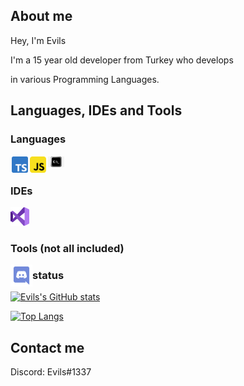 ## About me
Hey, I'm Evils

I'm a 15 year old developer from Turkey who develops

in various Programming Languages.


## Languages, IDEs and Tools

### Languages


<img style="padding: 1.5px" align="left" alt="Typescript" width="26px" src="https://raw.githubusercontent.com/Mempler/Mempler/master/assets//typescript.svg"/>
<img style="padding: 1.5px" align="left" alt="Javascript" width="26px" src="https://raw.githubusercontent.com/Mempler/Mempler/master/assets//javascript.svg"/>
<img style="padding: 1.5px" alt="left" alt="Python 3" width="26px" src="https://github.com/Groophy-Lifefor/Groophy-Lifefor/blob/main/batch.jpg"/>


### IDEs

<img alt="Visual Studio 2019" width="30px" src="https://raw.githubusercontent.com/Mempler/Mempler/master/assets//vs2019.svg"/>

### Tools (not all included)


<img align="left" alt="Discord" width="35px" src="https://raw.githubusercontent.com/Mempler/Mempler/master/assets//discord.svg"/>


### status


[![Evils's GitHub stats](https://github-readme-stats.vercel.app/api?username=Evils7&show_icons=true&theme=tokyonight)](https://github.com/Evils7/github-readme-stats)

[![Top Langs](https://github-readme-stats.vercel.app/api/top-langs/?username=Evils7&langs_count=8)](https://github.com/Evils7/github-readme-stats)

## Contact me
Discord: Evils#1337
